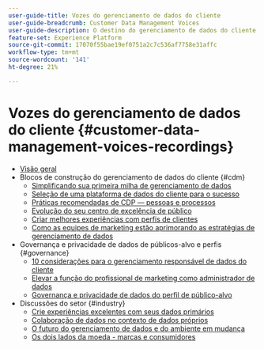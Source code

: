 ```yaml
---
user-guide-title: Vozes do gerenciamento de dados do cliente
user-guide-breadcrumb: Customer Data Management Voices
user-guide-description: O destino do gerenciamento de dados do cliente para o líder e especialista de práticas técnicas e de marketing
feature-set: Experience Platform
source-git-commit: 17070f55bae19ef0751a2c7c536af7758e31affc
workflow-type: tm+mt
source-wordcount: '141'
ht-degree: 21%

---
```



# Vozes do gerenciamento de dados do cliente {#customer-data-management-voices-recordings}

+ [Visão geral](overview.md)
+ Blocos de construção do gerenciamento de dados do cliente {#cdm}
   + [Simplificando sua primeira milha de gerenciamento de dados](cdm/first-mile.md)
   + [Seleção de uma plataforma de dados do cliente para o sucesso](cdm/cdp-success.md)
   + [Práticas recomendadas de CDP — pessoas e processos](cdm/people-and-process.md)
   + [Evolução do seu centro de excelência de público](cdm/evolving-your-audience-center-of-excellence.md)
   + [Criar melhores experiências com perfis de clientes](cdm/building-better-experiences-with-customer-profiles.md)
   + [Como as equipes de marketing estão aprimorando as estratégias de gerenciamento de dados](cdm/how-marketing-teams-are-improving-data-management-strategies.md)
+ Governança e privacidade de dados de públicos-alvo e perfis {#governance}
   + [10 considerações para o gerenciamento responsável de dados do cliente](https://experienceleague.adobe.com/docs/platform-learn/tutorials/privacy/ten-considerations-for-responsible-customer-data-management.html)
   + [Elevar a função do profissional de marketing como administrador de dados](https://experienceleague.adobe.com/docs/platform-learn/tutorials/privacy/elevating-the-marketers-role-as-a-data-steward.html)
   + [Governança e privacidade de dados do perfil de público-alvo](governance/healthcare-shield.md)
+ Discussões do setor {#industry}
   + [Crie experiências excelentes com seus dados primários](industry/build-superb-experiences-with-your-first-party-data.md)
   + [Colaboração de dados no contexto de dados próprios](industry/data-collaboration-in-the-first-party-data-context.md)
   + [O futuro do gerenciamento de dados e do ambiente em mudança](industry/the-future-of-data-management-and-the-changing-environment.md)
   + [Os dois lados da moeda - marcas e consumidores](industry/brands-vs-consumers.md)
